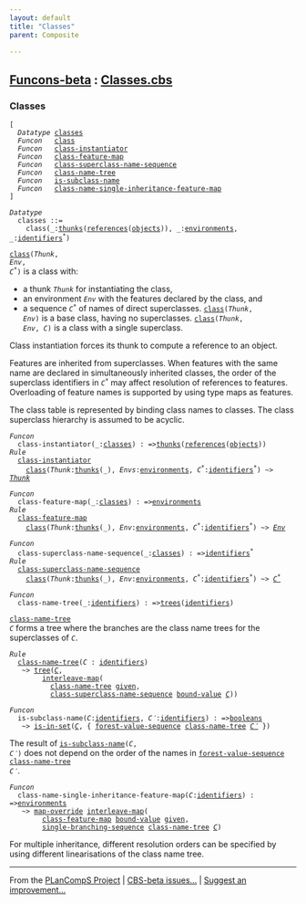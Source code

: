 ```yaml
---
layout: default
title: "Classes"
parent: Composite

---
```


[Funcons-beta] : [Classes.cbs]
-----------------------------

### Classes

<div class="highlighter-rouge"><pre class="highlight"><code>[
  <i class="keyword">Datatype</i> <span class="name"><a href="#Name_classes">classes</a></span>
  <i class="keyword">Funcon</i>   <span class="name"><a href="#Name_class">class</a></span>
  <i class="keyword">Funcon</i>   <span class="name"><a href="#Name_class-instantiator">class-instantiator</a></span>
  <i class="keyword">Funcon</i>   <span class="name"><a href="#Name_class-feature-map">class-feature-map</a></span>
  <i class="keyword">Funcon</i>   <span class="name"><a href="#Name_class-superclass-name-sequence">class-superclass-name-sequence</a></span>
  <i class="keyword">Funcon</i>   <span class="name"><a href="#Name_class-name-tree">class-name-tree</a></span>
  <i class="keyword">Funcon</i>   <span class="name"><a href="#Name_is-subclass-name">is-subclass-name</a></span>
  <i class="keyword">Funcon</i>   <span class="name"><a href="#Name_class-name-single-inheritance-feature-map">class-name-single-inheritance-feature-map</a></span>
]</code></pre></div>



<div class="highlighter-rouge"><pre class="highlight"><code><i class="keyword">Datatype</i>
  <span class="name"><span id="Name_classes">classes</span></span> ::= 
    <span id="Name_class">class</span>(_:<span class="name"><a href="../../Abstraction/Thunks/index.html#Name_thunks">thunks</a></span>(<span class="name"><a href="../References/index.html#Name_references">references</a></span>(<span class="name"><a href="../Objects/index.html#Name_objects">objects</a></span>)), _:<span class="name"><a href="../../../Computations/Normal/Binding/index.html#Name_environments">environments</a></span>, _:<span class="name"><a href="../../../Computations/Normal/Binding/index.html#Name_identifiers">identifiers</a></span><sup class="sup">*</sup>)</code></pre></div>


  <code><span class="name"><a href="#Name_class">class</a></span>(<i class="var">Thunk</i>, <i class="var">Env</i>, <i class="var">C<sup class="sup">*</sup></i>)</code> is a class with:
  * a thunk <code><i class="var">Thunk</i></code> for instantiating the class,
  * an environment <code><i class="var">Env</i></code> with the features declared by the class, and
  * a sequence <code><i class="var">C<sup class="sup">*</sup></i></code> of names of direct superclasses.
  <code><span class="name"><a href="#Name_class">class</a></span>(<i class="var">Thunk</i>, <i class="var">Env</i>)</code> is a base class, having no superclasses.
  <code><span class="name"><a href="#Name_class">class</a></span>(<i class="var">Thunk</i>, <i class="var">Env</i>, <i class="var">C</i>)</code> is a class with a single superclass.
  
  Class instantiation forces its thunk to compute a reference to an object.

  Features are inherited from superclasses. When features with the same name
  are declared in simultaneously inherited classes, the order of the superclass
  identifiers in <code><i class="var">C<sup class="sup">*</sup></i></code> may affect resolution of references to features. 
  Overloading of feature names is supported by using type maps as features.

  The class table is represented by binding class names to classes. 
  The class superclass hierarchy is assumed to be acyclic.

<div class="highlighter-rouge"><pre class="highlight"><code><i class="keyword">Funcon</i>
  <span class="name"><span id="Name_class-instantiator">class-instantiator</span></span>(_:<span class="name"><a href="#Name_classes">classes</a></span>) : =><span class="name"><a href="../../Abstraction/Thunks/index.html#Name_thunks">thunks</a></span>(<span class="name"><a href="../References/index.html#Name_references">references</a></span>(<span class="name"><a href="../Objects/index.html#Name_objects">objects</a></span>))
<i class="keyword">Rule</i>
  <span class="name"><a href="#Name_class-instantiator">class-instantiator</a></span>
    <span class="name"><a href="#Name_class">class</a></span>(<span id="Variable308_Thunk"><i class="var">Thunk</i></span>:<span class="name"><a href="../../Abstraction/Thunks/index.html#Name_thunks">thunks</a></span>(_), <span id="Variable325_Envs"><i class="var">Envs</i></span>:<span class="name"><a href="../../../Computations/Normal/Binding/index.html#Name_environments">environments</a></span>, <span id="Variable334_C*"><i class="var">C<sup class="sup">*</sup></i></span>:<span class="name"><a href="../../../Computations/Normal/Binding/index.html#Name_identifiers">identifiers</a></span><sup class="sup">*</sup>) ~> <a href="#Variable308_Thunk"><i class="var">Thunk</i></a></code></pre></div>

<div class="highlighter-rouge"><pre class="highlight"><code><i class="keyword">Funcon</i>
  <span class="name"><span id="Name_class-feature-map">class-feature-map</span></span>(_:<span class="name"><a href="#Name_classes">classes</a></span>) : =><span class="name"><a href="../../../Computations/Normal/Binding/index.html#Name_environments">environments</a></span>
<i class="keyword">Rule</i>
  <span class="name"><a href="#Name_class-feature-map">class-feature-map</a></span>
    <span class="name"><a href="#Name_class">class</a></span>(<span id="Variable383_Thunk"><i class="var">Thunk</i></span>:<span class="name"><a href="../../Abstraction/Thunks/index.html#Name_thunks">thunks</a></span>(_), <span id="Variable400_Env"><i class="var">Env</i></span>:<span class="name"><a href="../../../Computations/Normal/Binding/index.html#Name_environments">environments</a></span>, <span id="Variable409_C*"><i class="var">C<sup class="sup">*</sup></i></span>:<span class="name"><a href="../../../Computations/Normal/Binding/index.html#Name_identifiers">identifiers</a></span><sup class="sup">*</sup>) ~> <a href="#Variable400_Env"><i class="var">Env</i></a></code></pre></div>

<div class="highlighter-rouge"><pre class="highlight"><code><i class="keyword">Funcon</i>
  <span class="name"><span id="Name_class-superclass-name-sequence">class-superclass-name-sequence</span></span>(_:<span class="name"><a href="#Name_classes">classes</a></span>) : =><span class="name"><a href="../../../Computations/Normal/Binding/index.html#Name_identifiers">identifiers</a></span><sup class="sup">*</sup>
<i class="keyword">Rule</i>
  <span class="name"><a href="#Name_class-superclass-name-sequence">class-superclass-name-sequence</a></span> 
    <span class="name"><a href="#Name_class">class</a></span>(<span id="Variable460_Thunk"><i class="var">Thunk</i></span>:<span class="name"><a href="../../Abstraction/Thunks/index.html#Name_thunks">thunks</a></span>(_), <span id="Variable477_Env"><i class="var">Env</i></span>:<span class="name"><a href="../../../Computations/Normal/Binding/index.html#Name_environments">environments</a></span>, <span id="Variable486_C*"><i class="var">C<sup class="sup">*</sup></i></span>:<span class="name"><a href="../../../Computations/Normal/Binding/index.html#Name_identifiers">identifiers</a></span><sup class="sup">*</sup>) ~> <a href="#Variable486_C*"><i class="var">C<sup class="sup">*</sup></i></a></code></pre></div>


<div class="highlighter-rouge"><pre class="highlight"><code><i class="keyword">Funcon</i>
  <span class="name"><span id="Name_class-name-tree">class-name-tree</span></span>(_:<span class="name"><a href="../../../Computations/Normal/Binding/index.html#Name_identifiers">identifiers</a></span>) : =><span class="name"><a href="../Trees/index.html#Name_trees">trees</a></span>(<span class="name"><a href="../../../Computations/Normal/Binding/index.html#Name_identifiers">identifiers</a></span>)</code></pre></div>

  <code><span class="name"><a href="#Name_class-name-tree">class-name-tree</a></span> <i class="var">C</i></code> forms a tree where the branches are the class name
  trees for the superclasses of <code><i class="var">C</i></code>.

<div class="highlighter-rouge"><pre class="highlight"><code><i class="keyword">Rule</i>
  <span class="name"><a href="#Name_class-name-tree">class-name-tree</a></span>(<span id="Variable576_C"><i class="var">C</i></span> : <span class="name"><a href="../../../Computations/Normal/Binding/index.html#Name_identifiers">identifiers</a></span>)
   ~> <span class="name"><a href="../Trees/index.html#Name_tree">tree</a></span>(<a href="#Variable576_C"><i class="var">C</i></a>,
        <span class="name"><a href="../../../Computations/Normal/Giving/index.html#Name_interleave-map">interleave-map</a></span>(
          <span class="name"><a href="#Name_class-name-tree">class-name-tree</a></span> <span class="name"><a href="../../../Computations/Normal/Giving/index.html#Name_given">given</a></span>,
          <span class="name"><a href="#Name_class-superclass-name-sequence">class-superclass-name-sequence</a></span> <span class="name"><a href="../../../Computations/Normal/Binding/index.html#Name_bound-value">bound-value</a></span> <a href="#Variable576_C"><i class="var">C</i></a>))</code></pre></div>



<div class="highlighter-rouge"><pre class="highlight"><code><i class="keyword">Funcon</i>
  <span class="name"><span id="Name_is-subclass-name">is-subclass-name</span></span>(<span id="Variable628_C"><i class="var">C</i></span>:<span class="name"><a href="../../../Computations/Normal/Binding/index.html#Name_identifiers">identifiers</a></span>, <span id="Variable638_C'"><i class="var">C&prime;</i></span>:<span class="name"><a href="../../../Computations/Normal/Binding/index.html#Name_identifiers">identifiers</a></span>) : =><span class="name"><a href="../../Primitive/Booleans/index.html#Name_booleans">booleans</a></span>
   ~> <span class="name"><a href="../Sets/index.html#Name_is-in-set">is-in-set</a></span>(<a href="#Variable628_C"><i class="var">C</i></a>, { <span class="name"><a href="../Trees/index.html#Name_forest-value-sequence">forest-value-sequence</a></span> <span class="name"><a href="#Name_class-name-tree">class-name-tree</a></span> <a href="#Variable638_C'"><i class="var">C&prime;</i></a> })</code></pre></div>


  The result of <code><span class="name"><a href="#Name_is-subclass-name">is-subclass-name</a></span>(<i class="var">C</i>, <i class="var">C&prime;</i>)</code> does not depend on the order of
  the names in <code><span class="name"><a href="../Trees/index.html#Name_forest-value-sequence">forest-value-sequence</a></span> <span class="name"><a href="#Name_class-name-tree">class-name-tree</a></span> <i class="var">C&prime;</i></code>. 



<div class="highlighter-rouge"><pre class="highlight"><code><i class="keyword">Funcon</i>
  <span class="name"><span id="Name_class-name-single-inheritance-feature-map">class-name-single-inheritance-feature-map</span></span>(<span id="Variable740_C"><i class="var">C</i></span>:<span class="name"><a href="../../../Computations/Normal/Binding/index.html#Name_identifiers">identifiers</a></span>) : =><span class="name"><a href="../../../Computations/Normal/Binding/index.html#Name_environments">environments</a></span>
   ~> <span class="name"><a href="../Maps/index.html#Name_map-override">map-override</a></span> <span class="name"><a href="../../../Computations/Normal/Giving/index.html#Name_interleave-map">interleave-map</a></span>(
        <span class="name"><a href="#Name_class-feature-map">class-feature-map</a></span> <span class="name"><a href="../../../Computations/Normal/Binding/index.html#Name_bound-value">bound-value</a></span> <span class="name"><a href="../../../Computations/Normal/Giving/index.html#Name_given">given</a></span>,
        <span class="name"><a href="../Trees/index.html#Name_single-branching-sequence">single-branching-sequence</a></span> <span class="name"><a href="#Name_class-name-tree">class-name-tree</a></span> <a href="#Variable740_C"><i class="var">C</i></a>)</code></pre></div>


  For multiple inheritance, different resolution orders can be specified
  by using different linearisations of the class name tree.



____

From the [PLanCompS Project] | [CBS-beta issues...] | [Suggest an improvement...]

[Classes.cbs]: Classes.cbs 
  "CBS SOURCE FILE"
[Funcons-beta]: /CBS-beta/docs/Funcons-beta
  "FUNCONS-BETA"
[Unstable-Funcons-beta]: /CBS-beta/docs/Unstable-Funcons-beta
  "UNSTABLE-FUNCONS-BETA"
[Languages-beta]: /CBS-beta/docs/Languages-beta
  "LANGUAGES-BETA"
[Unstable-Languages-beta]: /CBS-beta/docs/Unstable-Languages-beta
  "UNSTABLE-LANGUAGES-BETA"
[CBS-beta]: /CBS-beta "CBS-BETA"
[PLanCompS Project]: https://plancomps.github.io
  "PROGRAMMING LANGUAGE COMPONENTS AND SPECIFICATIONS PROJECT HOME PAGE"
[CBS-beta issues...]: https://github.com/plancomps/CBS-beta/issues
  "CBS-BETA ISSUE REPORTS ON GITHUB"
[Suggest an improvement...]: mailto:plancomps@gmail.com?Subject=CBS-beta%20-%20comment&Body=Re%3A%20CBS-beta%20specification%20at%20Values/Composite/Classes/Classes.cbs%0A%0AComment/Query/Issue/Suggestion%3A%0A%0A%0ASignature%3A%0A 
  "GENERATE AN EMAIL TEMPLATE"
